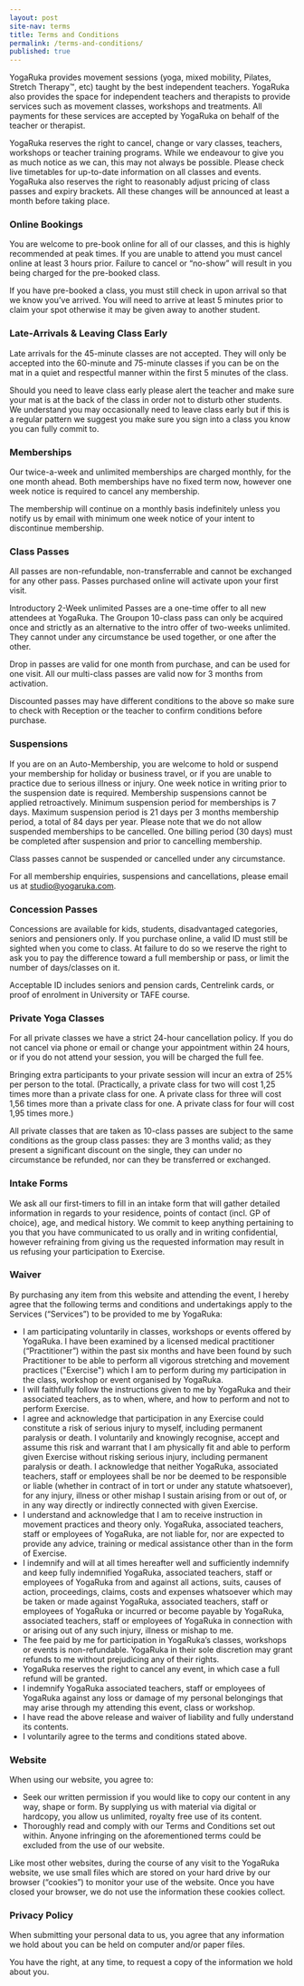 ```yaml
---
layout: post
site-nav: terms
title: Terms and Conditions
permalink: /terms-and-conditions/
published: true
---
```

YogaRuka provides movement sessions (yoga, mixed mobility, Pilates, Stretch Therapy™, etc) taught by the best independent teachers. YogaRuka also provides the space for independent teachers and therapists to provide services such as movement classes, workshops and treatments. All payments for these services are accepted by YogaRuka on behalf of the teacher or therapist.

YogaRuka reserves the right to cancel, change or vary classes, teachers, workshops or teacher training programs. While we endeavour to give you as much notice as we can, this may not always be possible. Please check live timetables for up-to-date information on all classes and events. YogaRuka also reserves the right to reasonably adjust pricing of class passes and expiry brackets. All these changes will be announced at least a month before taking place. 


### Online Bookings

You are welcome to pre-book online for all of our classes, and this is highly recommended at peak times. If you are unable to attend you must cancel online at least 3 hours prior. Failure to cancel or “no-show” will result in you being charged for the pre-booked class.

If you have pre-booked a class, you must still check in upon arrival so that we know you’ve arrived. You will need to arrive at least 5 minutes prior to claim your spot otherwise it may be given away to another student.


### Late-Arrivals & Leaving Class Early

Late arrivals for the 45-minute classes are not accepted. They will only be accepted into the 60-minute and 75-minute classes if you can be on the mat in a quiet and respectful manner within the first 5 minutes of the class.

Should you need to leave class early please alert the teacher and make sure your mat is at the back of the class in order not to disturb other students. We understand you may occasionally need to leave class early but if this is a regular pattern we suggest you make sure you sign into a class you know you can fully commit to.


### Memberships

Our twice-a-week and unlimited memberships are charged monthly, for the one month ahead. 
Both memberships have no fixed term now, however one week notice is required to cancel any membership. 

The membership will continue on a monthly basis indefinitely unless you notify us by email with minimum one week notice of your intent to discontinue membership.


### Class Passes

All passes are non-refundable, non-transferrable and cannot be exchanged for any other pass.
Passes purchased online will activate upon your first visit.

Introductory 2-Week unlimited Passes are a one-time offer to all new attendees at YogaRuka.
The Groupon 10-class pass can only be acquired once and strictly as an alternative to the intro offer of two-weeks unlimited. They cannot under any circumstance be used together, or one after the other. 

Drop in passes are valid for one month from purchase, and can be used for one visit. 
All our multi-class passes are valid now for 3 months from activation. 

Discounted passes may have different conditions to the above so make sure to check with Reception or the teacher to confirm conditions before purchase. 


### Suspensions

If you are on an Auto-Membership, you are welcome to hold or suspend your membership for holiday or business travel, or if you are unable to practice due to serious illness or injury.
One week notice in writing prior to the suspension date is required. Membership suspensions cannot be applied retroactively.
Minimum suspension period for memberships is 7 days. Maximum suspension period is 21 days per 3 months membership period, a total of 84 days per year.
Please note that we do not allow suspended memberships to be cancelled. One billing period (30 days) must be completed after suspension and prior to cancelling membership.

Class passes cannot be suspended or cancelled under any circumstance.

For all membership enquiries, suspensions and cancellations, please email us at studio@yogaruka.com.


### Concession Passes

Concessions are available for kids, students, disadvantaged categories, seniors and pensioners only.
If you purchase online, a valid ID must still be sighted when you come to class. At failure to do so we reserve the right to ask you to pay the difference toward a full membership or pass, or limit the number of days/classes on it.  

Acceptable ID includes seniors and pension cards, Centrelink cards, or proof of enrolment in University or TAFE course. 


### Private Yoga Classes

For all private classes we have a strict 24-hour cancellation policy. If you do not cancel via phone or email or change your appointment within 24 hours, or if you do not attend your session, you will be charged the full fee.

Bringing extra participants to your private session will incur an extra of 25% per person to the total. 
(Practically, a private class for two will cost 1,25 times more than a private class for one. A private class for three will cost 1,56 times more than a private class for one. A private class for four will cost 1,95 times more.) 

All private classes that are taken as 10-class passes are subject to the same conditions as the group class passes: they are 3 months valid; as they present a significant discount on the single, they can under no circumstance be refunded, nor can they be transferred or exchanged. 


### Intake Forms 

We ask all our first-timers to fill in an intake form that will gather detailed information in regards to your residence, points of contact (incl. GP of choice), age, and medical history. We  commit to keep anything pertaining to you that you have communicated to us orally and in writing confidential, however refraining from giving us the requested information may result in us refusing your participation to Exercise. 


### Waiver

By purchasing any item from this website and attending the event, I hereby agree that the following terms and conditions and undertakings apply to the Services (“Services”) to be provided to me by YogaRuka:

- I am participating voluntarily in classes, workshops or events offered by YogaRuka.
I have been examined by a licensed medical practitioner (“Practitioner”) within the past six months and have been found by such Practitioner to be able to perform all vigorous stretching and movement practices ("Exercise") which I am to perform during my participation in the class, workshop or event organised by YogaRuka.
- I will faithfully follow the instructions given to me by YogaRuka and their associated teachers, as to when, where, and how to perform and not to perform Exercise.
- I agree and acknowledge that participation in any Exercise could constitute a risk of serious injury to myself, including permanent paralysis or death. I voluntarily and knowingly recognise, accept and assume this risk and warrant that I am physically fit and able to perform given Exercise without risking serious injury, including permanent paralysis or death. I acknowledge that neither YogaRuka, associated teachers, staff or employees shall be nor be deemed to be responsible or liable (whether in contract of in tort or under any statute whatsoever), for any injury, illness or other mishap I sustain arising from or out of, or in any way directly or indirectly connected with given Exercise.
- I understand and acknowledge that I am to receive instruction in movement practices and theory only. YogaRuka, associated teachers, staff or employees of YogaRuka, are not liable for, nor are expected to provide any advice, training or medical assistance other than in the form of Exercise.
- I indemnify and will at all times hereafter well and sufficiently indemnify and keep fully indemnified YogaRuka, associated teachers, staff or employees of YogaRuka from and against all actions, suits, causes of action, proceedings, claims, costs and expenses whatsoever which may be taken or made against YogaRuka, associated teachers, staff or employees of YogaRuka or incurred or become payable by YogaRuka, associated teachers, staff or employees of YogaRuka in connection with or arising out of any such injury, illness or mishap to me.
- The fee paid by me for participation in YogaRuka’s classes, workshops or events is non-refundable. YogaRuka in their sole discretion may grant refunds to me without prejudicing any of their rights.
- YogaRuka reserves the right to cancel any event, in which case a full refund will be granted.
- I indemnify YogaRuka associated teachers, staff or employees of YogaRuka against any loss or damage of my personal belongings that may arise through my attending this event, class or workshop.
- I have read the above release and waiver of liability and fully understand its contents.
- I voluntarily agree to the terms and conditions stated above.


### Website

When using our website, you agree to:

- Seek our written permission if you would like to copy our content in any way, shape or form. By supplying us with material via digital or hardcopy, you allow us unlimited, royalty free use of its content.
- Thoroughly read and comply with our Terms and Conditions set out within. Anyone infringing on the aforementioned terms could be excluded from the use of our website.

Like most other websites, during the course of any visit to the YogaRuka website, we use small files which are stored on your hard drive by our browser (“cookies”) to monitor your use of the website. Once you have closed your browser, we do not use the information these cookies collect.

### Privacy Policy

When submitting your personal data to us, you agree that any information we hold about you can be held on computer and/or paper files.

You have the right, at any time, to request a copy of the information we hold about you.
